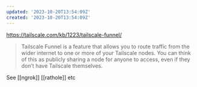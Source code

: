 ```yaml
---
updated: '2023-10-20T13:54:09Z'
created: '2023-10-20T13:54:09Z'
---
```

https://tailscale.com/kb/1223/tailscale-funnel/

> Tailscale Funnel is a feature that allows you to route traffic from the wider internet to one or more of your Tailscale nodes. You can think of this as publicly sharing a node for anyone to access, even if they don’t have Tailscale themselves.

See [[ngrok]] [[rathole]] etc